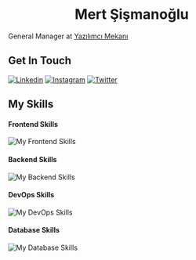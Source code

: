 <h1 align="center">
Mert Şişmanoğlu
</h1>

General Manager at [Yazılımcı Mekanı](https://github.com/yazilimcimekani)

## Get In Touch

[![Linkedin](https://skillicons.dev/icons?i=linkedin)](https://linkedin.com/in/mertssmnoglu)
[![Instagram](https://skillicons.dev/icons?i=instagram)](https://instagram.com/mertssmnoglu)
[![Twitter](https://skillicons.dev/icons?i=twitter)](https://twitter.com/mertssmnoglu)

## My Skills

#### Frontend Skills

![My Frontend Skills](https://skillicons.dev/icons?i=html,css,sass,js,vue,vite)

#### Backend Skills

![My Backend Skills](https://skillicons.dev/icons?i=nodejs,golang,c)

#### DevOps Skills

![My DevOps Skills](https://skillicons.dev/icons?i=linux,docker)

#### Database Skills

![My Database Skills](https://skillicons.dev/icons?i=mysql,mongodb)
